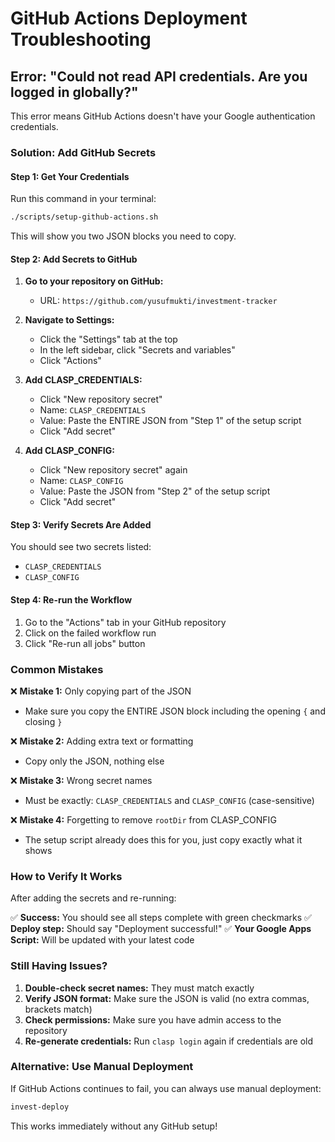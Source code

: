 # GitHub Actions Deployment Troubleshooting

## Error: "Could not read API credentials. Are you logged in globally?"

This error means GitHub Actions doesn't have your Google authentication credentials.

### Solution: Add GitHub Secrets

#### Step 1: Get Your Credentials

Run this command in your terminal:
```bash
./scripts/setup-github-actions.sh
```

This will show you two JSON blocks you need to copy.

#### Step 2: Add Secrets to GitHub

1. **Go to your repository on GitHub:**
   - URL: `https://github.com/yusufmukti/investment-tracker`

2. **Navigate to Settings:**
   - Click the "Settings" tab at the top
   - In the left sidebar, click "Secrets and variables"
   - Click "Actions"

3. **Add CLASP_CREDENTIALS:**
   - Click "New repository secret"
   - Name: `CLASP_CREDENTIALS`
   - Value: Paste the ENTIRE JSON from "Step 1" of the setup script
   - Click "Add secret"

4. **Add CLASP_CONFIG:**
   - Click "New repository secret" again
   - Name: `CLASP_CONFIG`
   - Value: Paste the JSON from "Step 2" of the setup script
   - Click "Add secret"

#### Step 3: Verify Secrets Are Added

You should see two secrets listed:
- `CLASP_CREDENTIALS`
- `CLASP_CONFIG`

#### Step 4: Re-run the Workflow

1. Go to the "Actions" tab in your GitHub repository
2. Click on the failed workflow run
3. Click "Re-run all jobs" button

### Common Mistakes

❌ **Mistake 1:** Only copying part of the JSON
   - Make sure you copy the ENTIRE JSON block including the opening `{` and closing `}`

❌ **Mistake 2:** Adding extra text or formatting
   - Copy only the JSON, nothing else

❌ **Mistake 3:** Wrong secret names
   - Must be exactly: `CLASP_CREDENTIALS` and `CLASP_CONFIG` (case-sensitive)

❌ **Mistake 4:** Forgetting to remove `rootDir` from CLASP_CONFIG
   - The setup script already does this for you, just copy exactly what it shows

### How to Verify It Works

After adding the secrets and re-running:

✅ **Success:** You should see all steps complete with green checkmarks
✅ **Deploy step:** Should say "Deployment successful!"
✅ **Your Google Apps Script:** Will be updated with your latest code

### Still Having Issues?

1. **Double-check secret names:** They must match exactly
2. **Verify JSON format:** Make sure the JSON is valid (no extra commas, brackets match)
3. **Check permissions:** Make sure you have admin access to the repository
4. **Re-generate credentials:** Run `clasp login` again if credentials are old

### Alternative: Use Manual Deployment

If GitHub Actions continues to fail, you can always use manual deployment:

```bash
invest-deploy
```

This works immediately without any GitHub setup!
